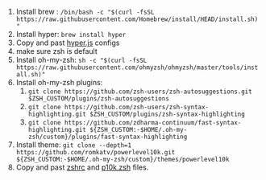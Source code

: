 1. Install brew : `/bin/bash -c "$(curl -fsSL https://raw.githubusercontent.com/Homebrew/install/HEAD/install.sh)"`
2. Install hyper: `brew install hyper`
3. Copy and past [hyper.js](.hyper.js) configs
4. make sure zsh is default
5. Install oh-my-zsh: `sh -c "$(curl -fsSL https://raw.githubusercontent.com/ohmyzsh/ohmyzsh/master/tools/install.sh)"`
6. Install oh-my-zsh plugins:
     1. `git clone https://github.com/zsh-users/zsh-autosuggestions.git $ZSH_CUSTOM/plugins/zsh-autosuggestions`
     2. `git clone https://github.com/zsh-users/zsh-syntax-highlighting.git $ZSH_CUSTOM/plugins/zsh-syntax-highlighting`
     3. `git clone https://github.com/zdharma-continuum/fast-syntax-highlighting.git ${ZSH_CUSTOM:-$HOME/.oh-my-zsh/custom}/plugins/fast-syntax-highlighting`
7. Install theme: `git clone --depth=1 https://github.com/romkatv/powerlevel10k.git ${ZSH_CUSTOM:-$HOME/.oh-my-zsh/custom}/themes/powerlevel10k`
7. Copy and past [zshrc](.zshrc) and [p10k.zsh](.p10k.zsh) files.
